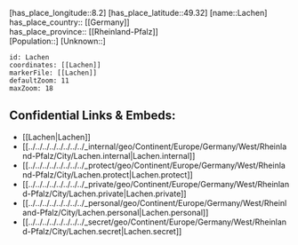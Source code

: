 ﻿---
location: [49.32,8.2] 
mapzoom: [7,12] 
mapmarker: city 
type: City
tags:
- geo/City


SpocWebEntityId: 1404
isDeleted: false
confidential: public

---
[has_place_longitude::8.2] 
[has_place_latitude::49.32] 
[name::Lachen] 
has_place_country:: [[Germany]]  
has_place_province:: [[Rheinland-Pfalz]]  
[Population::] 
[Unknown::] 


```leaflet
id: Lachen
coordinates: [[Lachen]] 
markerFile: [[Lachen]] 
defaultZoom: 11 
maxZoom: 18
```


## Confidential Links & Embeds: 
- [[Lachen|Lachen]]  
- [[../../../../../../../../_internal/geo/Continent/Europe/Germany/West/Rheinland-Pfalz/City/Lachen.internal|Lachen.internal]] 
- [[../../../../../../../../_protect/geo/Continent/Europe/Germany/West/Rheinland-Pfalz/City/Lachen.protect|Lachen.protect]] 
- [[../../../../../../../../_private/geo/Continent/Europe/Germany/West/Rheinland-Pfalz/City/Lachen.private|Lachen.private]] 
- [[../../../../../../../../_personal/geo/Continent/Europe/Germany/West/Rheinland-Pfalz/City/Lachen.personal|Lachen.personal]] 
- [[../../../../../../../../_secret/geo/Continent/Europe/Germany/West/Rheinland-Pfalz/City/Lachen.secret|Lachen.secret]] 
